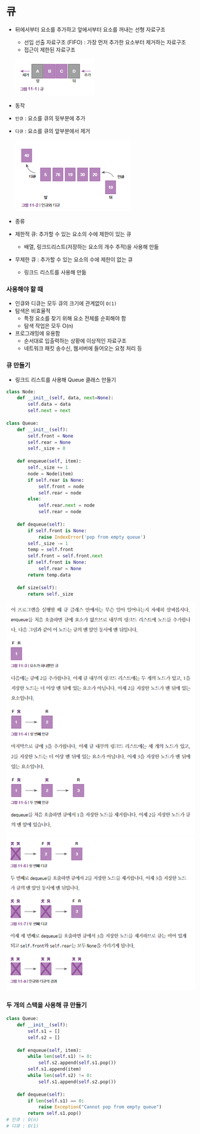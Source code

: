 # 큐
- 뒤에서부터 요소를 추가하고 앞에서부터 요소를 꺼내는 선형 자료구조
    - 선입 선출 자료구조 (FIFO) : 가장 먼저 추가한 요소부터 제거하는 자료구조
    - 접근이 제한된 자료구조

    ![alt text](image-1.png)


- 동작
- `인큐` : 요소를 큐의 뒷부분에 추가
- `디큐` : 요소를 큐의 앞부분에서 제거

    ![alt text](image-2.png)

- 종류
- 제한적 큐: 추가할 수 있는 요소의 수에 제한이 있는 큐
    - 배열, 링크드리스트(저장하는 요소의 개수 추적)을 사용해 만듦
- 무제한 큐 : 추가할 수 있는 요소의 수에 제한이 없는 큐
    - 링크드 리스트를 사용해 만듦

### 사용해야 할 때
- 인큐와 디큐는 모두 큐의 크기에 관계없이 `O(1)`
-  탐색은 비효율적
    - 특정 요소를 찾기 위해 요소 전체를 순회해야 함
    - 탐색 작업은 모두 O(n)
- 프로그래밍에 유용함
    - 순서대로 입출력하는 상황에 이상적인 자료구조
    - 네트워크 패킷 송수신, 웹서버에 들어오는 요청 처리 등

### 큐 만들기
- 링크드 리스트를 사용해 Queue 클래스 만들기
```python
class Node:
    def __init__(self, data, next=None):
        self.data = data
        self.next = next

class Queue:
    def __init__(self):
        self.front = None
        self.rear = None
        self._size = 0

    def enqueue(self, item):
        self._size += 1
        node = Node(item)
        if self.rear is None:
            self.front = node
            self.rear = node
        else:
            self.rear.next = node
            self.rear = node

    def dequeue(self):
        if self.front is None:
            raise IndexError('pop from empty queue')
        self._size -= 1
        temp = self.front
        self.front = self.front.next
        if self.front is None:
            self.rear = None
        return temp.data

    def size(self):
        return self._size

```
![alt text](image-3.png)
![alt text](image-4.png)

### 두 개의 스택을 사용해 큐 만들기
```python
class Queue:
    def __init__(self):
        self.s1 = []
        self.s2 = []

    def enqueue(self, item):
        while len(self.s1) != 0:
            self.s2.append(self.s1.pop())
        self.s1.append(item)
        while len(self.s2) != 0:
            self.s1.append(self.s2.pop())

    def dequeue(self):
        if len(self.s1) == 0:
            raise Exception("Cannot pop from empty queue")
        return self.s1.pop()
# 인큐 : O(n)
# 디큐 : O(1)
```